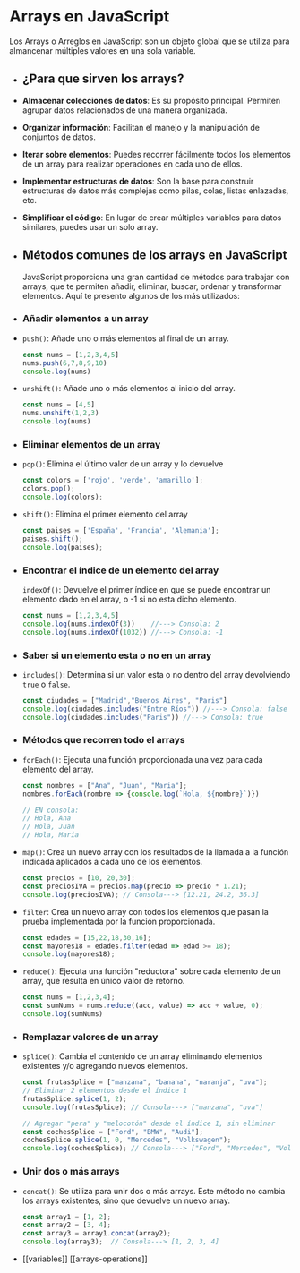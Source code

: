# Arrays en JavaScript

Los Arrays o Arreglos en JavaScript son un objeto global que se utiliza para almancenar múltiples valores en una sola variable.
- ## ¿Para que sirven los arrays?
- **Almacenar colecciones de datos**: Es su propósito principal. Permiten agrupar datos relacionados de una manera organizada.
- **Organizar información**: Facilitan el manejo y la manipulación de conjuntos de datos.
- **Iterar sobre elementos**: Puedes recorrer fácilmente todos los elementos de un array para realizar operaciones en cada uno de ellos.
- **Implementar estructuras de datos**: Son la base para construir estructuras de datos más complejas como pilas, colas, listas enlazadas, etc.
- **Simplificar el código**: En lugar de crear múltiples variables para datos similares, puedes usar un solo array.
- ## Métodos comunes de los arrays en JavaScript
  
  JavaScript proporciona una gran cantidad de métodos para trabajar con arrays, que te permiten añadir, eliminar, buscar, ordenar y transformar elementos. Aquí te presento algunos de los más utilizados:
- ### Añadir elementos a un array
- `push()`: Añade uno o más elementos al final de un array.
  
  ```js
  const nums = [1,2,3,4,5]
  nums.push(6,7,8,9,10)
  console.log(nums)
  ```
- `unshift()`: Añade uno o más elementos al inicio del array.
  
  ```js
  const nums = [4,5]
  nums.unshift(1,2,3)
  console.log(nums)
  ```
- ### Eliminar elementos de un array
- `pop()`: Elimina el último valor de un array y lo devuelve
  ```js
  const colors = ['rojo', 'verde', 'amarillo'];
  colors.pop();
  console.log(colors);
  ```
- `shift()`: Elimina el primer elemento del array
  ```js
  const paises = ['España', 'Francia', 'Alemania'];
  paises.shift();
  console.log(paises);
  ```
- ### Encontrar el índice de un elemento del array
  
  `indexOf()`: Devuelve el primer índice en que se puede encontrar un elemento dado en el array, o -1 si no esta dicho elemento.
  
  ```js
  const nums = [1,2,3,4,5]
  console.log(nums.indexOf(3))    //---> Consola: 2
  console.log(nums.indexOf(1032)) //---> Consola: -1
  ```
- ### Saber si un elemento esta o no en un array
- `includes()`: Determina si un valor esta o no dentro del array devolviendo `true` o `false`.
  
  ```js
  const ciudades = ["Madrid","Buenos Aires", "Paris"]
  console.log(ciudades.includes("Entre Ríos")) //---> Consola: false
  console.log(ciudades.includes("Paris")) //---> Consola: true
  ```
- ### Métodos que recorren todo el arrays
- `forEach()`: Ejecuta una función proporcionada una vez para cada elemento del array.
  
  ```js
  const nombres = ["Ana", "Juan", "Maria"];
  nombres.forEach(nombre => {console.log(`Hola, ${nombre}`)})
  
  // EN consola: 
  // Hola, Ana
  // Hola, Juan
  // Hola, Maria
  ```
- `map()`: Crea un nuevo array con los resultados de la llamada a la función indicada aplicados a cada uno de los elementos.
  
  ```js
  const precios = [10, 20,30];
  const preciosIVA = precios.map(precio => precio * 1.21);
  console.log(preciosIVA); // Consola---> [12.21, 24.2, 36.3]
  ```
- `filter`: Crea un nuevo array con todos los elementos que pasan la prueba implementada por la función proporcionada.
  
  ```js
  const edades = [15,22,18,30,16];
  const mayores18 = edades.filter(edad => edad >= 18);
  console.log(mayores18);
  ```
- `reduce()`: Ejecuta una función "reductora" sobre cada elemento de un array, que resulta en único valor de retorno.
  
  ```js
  const nums = [1,2,3,4];
  const sumNums = nums.reduce((acc, value) => acc + value, 0);
  console.log(sumNums)
  ```
- ### Remplazar valores de un array
- `splice()`: Cambia el contenido de un array eliminando elementos existentes y/o agregando nuevos elementos.
  
  ```js
  const frutasSplice = ["manzana", "banana", "naranja", "uva"];
  // Eliminar 2 elementos desde el índice 1
  frutasSplice.splice(1, 2);
  console.log(frutasSplice); // Consola---> ["manzana", "uva"]
  
  // Agregar "pera" y "melocotón" desde el índice 1, sin eliminar
  const cochesSplice = ["Ford", "BMW", "Audi"];
  cochesSplice.splice(1, 0, "Mercedes", "Volkswagen");
  console.log(cochesSplice); // Consola---> ["Ford", "Mercedes", "Volkswagen", "BMW", "Audi"]
  ```
- ### Unir dos o más arrays
- `concat()`: Se utiliza para unir dos o más arrays. Este método no cambia los arrays existentes, sino que devuelve un nuevo array.
  
  ```js
  const array1 = [1, 2];
  const array2 = [3, 4];
  const array3 = array1.concat(array2);
  console.log(array3);  // Consola---> [1, 2, 3, 4]
  ```
- [[variables]] [[arrays-operations]]